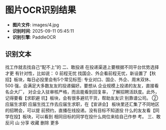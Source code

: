 # 图片OCR识别结果

- **图片文件**: images/4.jpg
- **识别时间**: 2025-09-11 05:45:11
- **识别引擎**: PaddleOCR

## 识别文本

找工作就去找自己“配不上”的
二、敢投递
在投递渠道上要根据不同平台优势选择才更
有针对性，比如说：
0
前程无忧
找国企、外企看前程无忧，新设置了【秋
招】板块，每日必投里会有5个常见标签:
专业对口、国企、外企、周末双休、500
强，会满足大多数友友的投递偏好。要想从
企业规模上投递的友友，直接看名企大厂，
对企业入驻审核严格，而且能看到回复率，
了解招聘活跃度。此外，记得要看【求职避
坑】板块，会有很多避坑干货，帮助友友识
别靠谱公司。
②应届生求职
应届生找工作去应届生求职，在【宣讲会】
板块里还汇集了不同地区的招聘会，可以提
前预约，直播在线投递。没有目标不知道投
什么的友友看【同学在投】板块，可以看到
相同目标的同学在投什么岗位来给自己作参
考。
三、敢反问
山
分享
收藏
删除
更多
